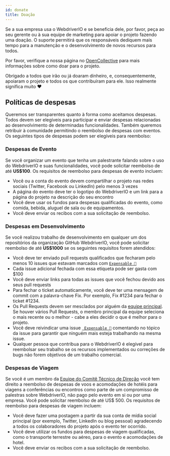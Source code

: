 ```yaml
---
id: donate
title: Doação
---
```


Se a sua empresa usa o WebdriverIO e se beneficia dele, por favor, peça ao seu gerente ou à sua equipe de marketing para apoiar o projeto fazendo uma doação. O suporte permitirá que os responsáveis dediquem mais tempo para a manutenção e o desenvolvimento de novos recursos para todos.

Por favor, verifique a nossa página no [OpenCollective](https://opencollective.com/webdriverio) para mais informações sobre como doar para o projeto.

Obrigado a todos que irão ou já doaram dinheiro, e, consequentemente, apoiaram o projeto e todos os que contribuíram para ele. Isso realmente significa muito ❤️

## Políticas de despesas

Queremos ser transparentes quanto à forma como aceitamos despesas. Todos devem ser elegíveis para participar e enviar despesas relacionadas ao desenvolvimento de determinadas funcionalidades. Também queremos retribuir à comunidade permitindo o reembolso de despesas com eventos. Os seguintes tipos de despesas podem ser elegíveis para reembolso:

### Despesas de Evento

Se você organizar um evento que tenha um palestrante falando sobre o uso do WebdriverIO e suas funcionalidades, você pode solicitar reembolso de até __US$100__. Os requisitos de reembolso para despesas de evento incluem:

- Você ou a conta do evento devem compartilhar o projeto nas redes sociais (Twitter, Facebook ou LinkedIn) pelo menos 3 vezes
- A página do evento deve ter o logotipo do WebdriverIO e um link para a página do projeto na descrição do seu encontro
- Você deve usar os fundos para despesas qualificadas do evento, como comida, bebida, aluguel de sala ou de equipamentos.
- Você deve enviar os recibos com a sua solicitação de reembolso.

### Despesas em Desenvolvimento

Se você realizou trabalho de desenvolvimento em qualquer um dos repositórios da organização GitHub WebdriverIO, você pode solicitar reembolso de até __US$1000__ se os seguintes requisitos forem atendidos:

- Você deve ter enviado pull requests qualificados que fecharam pelo menos 10 issues que estavam marcados com [`Expensable 💸`](https://github.com/webdriverio/webdriverio/labels/Expensable%20%F0%9F%92%B8)
- Cada issue adicional fechada com essa etiqueta pode ser gasta com $100
- Você deve enviar links para todas as issues que você fechou devido aos seus pull requests
- Para fechar o ticket automaticamente, você deve ter uma mensagem de commit com a palavra-chave Fix. Por exemplo, Fix #1234 para fechar o ticket #1234.
- Os Pull Requests devem ser mesclados por alguém da [equipe principal](https://github.com/webdriverio/webdriverio/blob/main/AUTHORS.md#tsc-technical-steering-committee). Se houver vários Pull Requests, o membro principal da equipe seleciona o mais recente ou o melhor - cabe a eles decidir o que é melhor para o projeto.
- Você deve reivindicar uma issue [` Expensable 💸`](https://github.com/webdriverio/webdriverio/labels/Expensable%20%F0%9F%92%B8) comentando no tópico da issue para garantir que ninguém mais esteja trabalhando na mesma issue.
- Qualquer pessoa que contribua para o WebdriverIO é elegível para reembolsar seu trabalho se os recursos implementados ou correções de bugs não forem objetivos de um trabalho comercial.

### Despesas de Viagem

Se você é um membro da [Equipe do Comitê Técnico de Direção](https://github.com/webdriverio/webdriverio/blob/main/AUTHORS.md#tsc-technical-steering-committee) você tem direito a reembolso de despesas de voos e acomodações de hotéis para viagens a conferências ou encontros como parte de um compromisso de palestras sobre WebdriverIO, não pago pelo evento em si ou por uma empresa. Você pode solicitar reembolso de até US$ 500. Os requisitos de reembolso para despesas de viagem incluem:

- Você deve fazer uma postagem a partir da sua conta de mídia social principal (por exemplo, Twitter, LinkedIn ou blog pessoal) agradecendo a todos os colaboradores do projeto após o evento ter ocorrido.
- Você deve utilizar os fundos para despesas de viagem qualificadas, como o transporte terrestre ou aéreo, para o evento e acomodações de hotel.
- Você deve enviar os recibos com a sua solicitação de reembolso.
